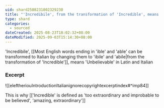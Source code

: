 ```yaml
---
uid: shard2508231802329230
title: "'Incredibile', from the transformation of 'Incredible', means 'Unbelievable' in Latin and Italian"
type: shard
categories:
  - sourced
dateCreated: 2025-08-23T18:02:32+08:00
dateModified: 2025-09-03T15:14:30+08:00
---
```

'Incredibile', [[Most English words ending in 'ible' and 'able' can be transformed to Italian by changing them to 'ibile' and 'abile|from the transformation of 'Incredible']], means 'Unbelievable' in Latin and Italian

### Excerpt
![[eleftheriouIntroductionItalianignorecopyrightexcerptindex#^imp84]]

This is why [['Incredible' is defined as 'too extraordinary and improbable to be believed', 'amazing, extraordinary']]